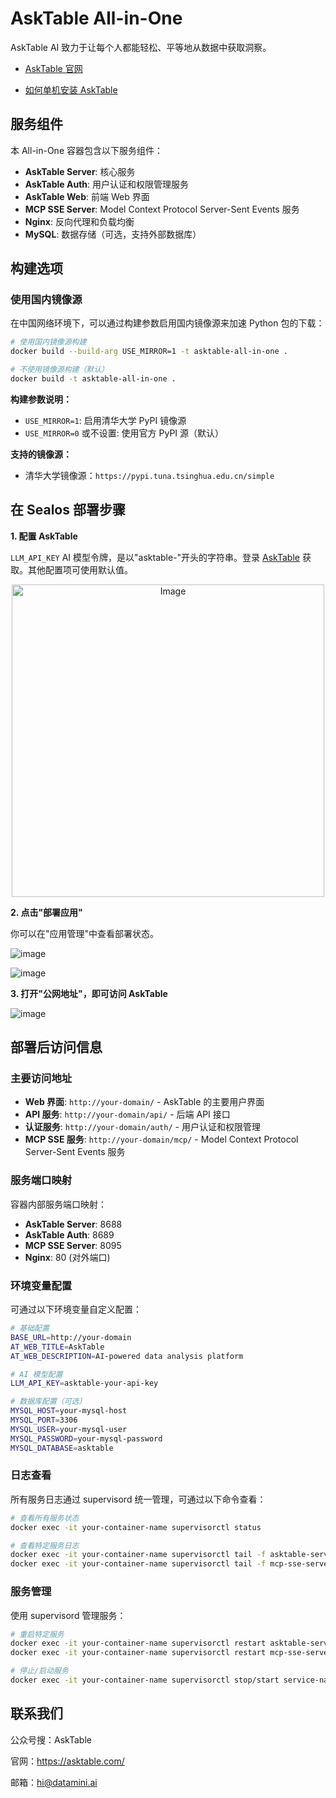 # AskTable All-in-One

AskTable AI 致力于让每个人都能轻松、平等地从数据中获取洞察。

- [AskTable 官网](https://asktable.com/)

- [如何单机安装 AskTable](https://docs.asktable.com/docs/pricing-and-deployment/private-deployment-all-in-one)

## 服务组件

本 All-in-One 容器包含以下服务组件：

- **AskTable Server**: 核心服务
- **AskTable Auth**: 用户认证和权限管理服务  
- **AskTable Web**: 前端 Web 界面
- **MCP SSE Server**: Model Context Protocol Server-Sent Events 服务
- **Nginx**: 反向代理和负载均衡
- **MySQL**: 数据存储（可选，支持外部数据库）

## 构建选项

### 使用国内镜像源

在中国网络环境下，可以通过构建参数启用国内镜像源来加速 Python 包的下载：

```bash
# 使用国内镜像源构建
docker build --build-arg USE_MIRROR=1 -t asktable-all-in-one .

# 不使用镜像源构建（默认）
docker build -t asktable-all-in-one .
```

**构建参数说明：**
- `USE_MIRROR=1`: 启用清华大学 PyPI 镜像源
- `USE_MIRROR=0` 或不设置: 使用官方 PyPI 源（默认）

**支持的镜像源：**
- 清华大学镜像源：`https://pypi.tuna.tsinghua.edu.cn/simple`

## 在 Sealos 部署步骤

**1. 配置 AskTable**

`LLM_API_KEY` AI 模型令牌，是以"asktable-"开头的字符串。登录 [AskTable](https://cloud.asktable.com/?dialog=deployment) 获取。其他配置项可使用默认值。

<div style="text-align: center;">
  <img src="https://github.com/user-attachments/assets/3233df9d-d03b-4f9d-b1b5-3649b0aed4ad" alt="Image" width="500">
</div>

**2. 点击"部署应用"**

你可以在"应用管理"中查看部署状态。

![image](https://github.com/user-attachments/assets/aabe6fd6-4829-4acb-ba0b-316af9dd0826)


![image](https://github.com/user-attachments/assets/44a50063-71a0-4981-a37e-863349cdefe2)


**3. 打开"公网地址"，即可访问 AskTable**

![image](https://github.com/user-attachments/assets/4d696986-9be9-48b3-b3e0-c333aa9d8b30)

## 部署后访问信息

### 主要访问地址

- **Web 界面**: `http://your-domain/` - AskTable 的主要用户界面
- **API 服务**: `http://your-domain/api/` - 后端 API 接口
- **认证服务**: `http://your-domain/auth/` - 用户认证和权限管理
- **MCP SSE 服务**: `http://your-domain/mcp/` - Model Context Protocol Server-Sent Events 服务

### 服务端口映射

容器内部服务端口映射：
- **AskTable Server**: 8688
- **AskTable Auth**: 8689  
- **MCP SSE Server**: 8095
- **Nginx**: 80 (对外端口)

### 环境变量配置

可通过以下环境变量自定义配置：

```bash
# 基础配置
BASE_URL=http://your-domain
AT_WEB_TITLE=AskTable
AT_WEB_DESCRIPTION=AI-powered data analysis platform

# AI 模型配置
LLM_API_KEY=asktable-your-api-key

# 数据库配置（可选）
MYSQL_HOST=your-mysql-host
MYSQL_PORT=3306
MYSQL_USER=your-mysql-user
MYSQL_PASSWORD=your-mysql-password
MYSQL_DATABASE=asktable
```

### 日志查看

所有服务日志通过 supervisord 统一管理，可通过以下命令查看：

```bash
# 查看所有服务状态
docker exec -it your-container-name supervisorctl status

# 查看特定服务日志
docker exec -it your-container-name supervisorctl tail -f asktable-server
docker exec -it your-container-name supervisorctl tail -f mcp-sse-server
```

### 服务管理

使用 supervisord 管理服务：

```bash
# 重启特定服务
docker exec -it your-container-name supervisorctl restart asktable-server
docker exec -it your-container-name supervisorctl restart mcp-sse-server

# 停止/启动服务
docker exec -it your-container-name supervisorctl stop/start service-name
```

## 联系我们

公众号搜：AskTable

官网：https://asktable.com/

邮箱：hi@datamini.ai
